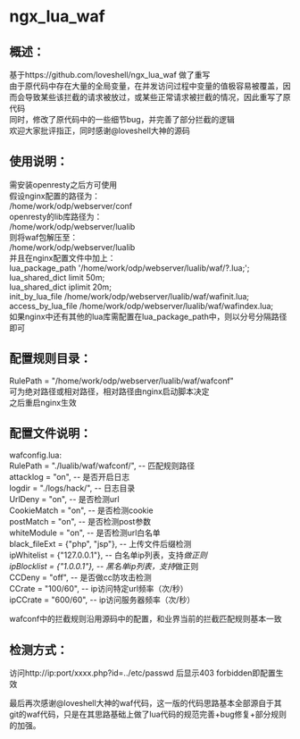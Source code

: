 # ngx_lua_waf
## 概述：
基于https://github.com/loveshell/ngx_lua_waf 做了重写<br>
由于原代码中存在大量的全局变量，在并发访问过程中变量的值极容易被覆盖，因而会导致某些该拦截的请求被放过，或某些正常请求被拦截的情况，因此重写了原代码<br>
同时，修改了原代码中的一些细节bug，并完善了部分拦截的逻辑<br>
欢迎大家批评指正，同时感谢@loveshell大神的源码<br>

## 使用说明：
需安装openresty之后方可使用<br>
假设nginx配置的路径为：<br>
/home/work/odp/webserver/conf<br>
openresty的lib库路径为：<br>
/home/work/odp/webserver/lualib<br>
则将waf包解压至：<br>
/home/work/odp/webserver/lualib<br>
并且在nginx配置文件中加上：<br>
lua_package_path '/home/work/odp/webserver/lualib/waf/?.lua;';<br>
lua_shared_dict limit 50m;<br>
lua_shared_dict iplimit 20m;<br>
init_by_lua_file /home/work/odp/webserver/lualib/waf/wafinit.lua;<br>
access_by_lua_file /home/work/odp/webserver/lualib/waf/wafindex.lua;<br>
如果nginx中还有其他的lua库需配置在lua_package_path中，则以分号分隔路径即可<br>

## 配置规则目录：
RulePath = "/home/work/odp/webserver/lualib/waf/wafconf"<br>
可为绝对路径或相对路径，相对路径由nginx启动脚本决定<br>
之后重启nginx生效<br>

## 配置文件说明：
wafconfig.lua:<br>
RulePath = "./lualib/waf/wafconf/", -- 匹配规则路径<br>
attacklog = "on", -- 是否开启日志<br>
logdir = "./logs/hack/", -- 日志目录<br>
UrlDeny = "on", -- 是否检测url<br>
CookieMatch = "on", -- 是否检测cookie<br>
postMatch = "on", -- 是否检测post参数<br>
whiteModule = "on", -- 是否检测url白名单<br>
black_fileExt = {"php", "jsp"}, -- 上传文件后缀检测<br>
ipWhitelist = {"127.0.0.1"}, -- 白名单ip列表，支持*做正则<br>
ipBlocklist = {"1.0.0.1"}, -- 黑名单ip列表，支持*做正则<br>
CCDeny = "off", -- 是否做cc防攻击检测<br>
CCrate = "100/60", -- ip访问特定url频率（次/秒）<br>
ipCCrate = "600/60", -- ip访问服务器频率（次/秒）<br>

wafconf中的拦截规则沿用源码中的配置，和业界当前的拦截匹配规则基本一致<br>

## 检测方式：
访问http://ip:port/xxxx.php?id=../etc/passwd 后显示403 forbidden即配置生效<br>

最后再次感谢@loveshell大神的waf代码，这一版的代码思路基本全部源自于其git的waf代码，只是在其思路基础上做了lua代码的规范完善+bug修复+部分规则的加强。
